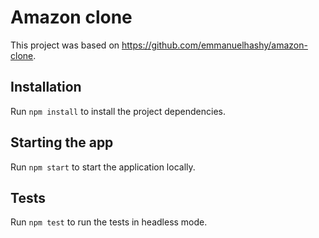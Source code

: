 # Amazon clone

This project was based on https://github.com/emmanuelhashy/amazon-clone.

## Installation

Run `npm install` to install the project dependencies.

## Starting the app

Run `npm start` to start the application locally.

## Tests

Run `npm test` to run the tests in headless mode.

